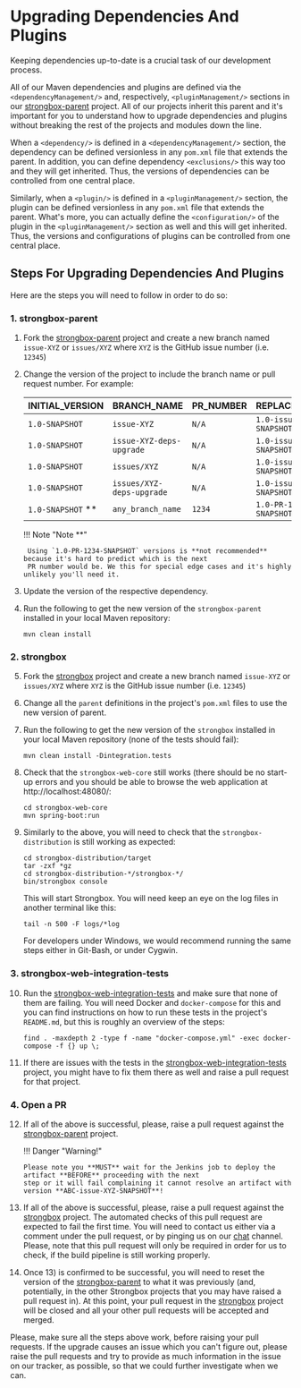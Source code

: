 # Upgrading Dependencies And Plugins

Keeping dependencies up-to-date is a crucial task of our development process.

All of our Maven dependencies and plugins are defined via the `<dependencyManagement/>` and, respectively,
`<pluginManagement/>` sections in our [strongbox-parent] project. All of our projects inherit this parent and it's
important for you to understand how to upgrade dependencies and plugins without breaking the rest of the projects
and modules down the line.

When a `<dependency/>` is defined in a `<dependencyManagement/>` section, the dependency can be defined versionless
in any `pom.xml` file that extends the parent. In addition, you can define dependency `<exclusions/>` this way too and
they will get inherited. Thus, the versions of dependencies can be controlled from one central place.

Similarly, when a `<plugin/>` is defined in a `<pluginManagement/>` section, the plugin can be defined versionless 
in any `pom.xml` file that extends the parent. What's more, you can actually define the `<configuration/>` of the plugin
in the `<pluginManagement/>` section as well and this will get inherited. Thus, the versions and configurations of
plugins can be controlled from one central place.

## Steps For Upgrading Dependencies And Plugins

Here are the steps you will need to follow in order to do so:

### 1. strongbox-parent

1. Fork the [strongbox-parent] project and create a new branch named `issue-XYZ` or `issues/XYZ` where `XYZ` is the 
   GitHub issue number (i.e. `12345`)

2. Change the version of the project to include the branch name or pull request number. For example:

    | INITIAL_VERSION        | BRANCH_NAME                | PR_NUMBER | REPLACED_VERSION                    |
    | ---------------------- | -------------------------- | --------- | ----------------------------------- |
    | `1.0-SNAPSHOT`         | `issue-XYZ`                | `N/A`     | `1.0-issue-XYZ-SNAPSHOT`            |
    | `1.0-SNAPSHOT`         | `issue-XYZ-deps-upgrade`   | `N/A`     | `1.0-issue-XYZ-SNAPSHOT`            |
    | `1.0-SNAPSHOT`         | `issues/XYZ`               | `N/A`     | `1.0-issues-XYZ-SNAPSHOT`           |
    | `1.0-SNAPSHOT`         | `issues/XYZ-deps-upgrade`  | `N/A`     | `1.0-issues-XYZ-SNAPSHOT`           |
    | `1.0-SNAPSHOT` **      | `any_branch_name`          | `1234`    | `1.0-PR-1234-SNAPSHOT`              |

    !!! Note "Note **"
    
        Using `1.0-PR-1234-SNAPSHOT` versions is **not recommended** because it's hard to predict which is the next 
        PR number would be. We this for special edge cases and it's highly unlikely you'll need it.  


3. Update the version of the respective dependency.

4. Run the following to get the new version of the `strongbox-parent` installed in your local Maven repository:
   ```
   mvn clean install
   ```

### 2. strongbox

5. Fork the [strongbox] project and create a new branch named `issue-XYZ` or `issues/XYZ` where `XYZ` is the GitHub 
   issue number (i.e. `12345`)

6. Change all the `parent` definitions in the project's `pom.xml` files to use the new version of parent. 

7. Run the following to get the new version of the `strongbox` installed in your local Maven repository (none of the
   tests should fail):
   ```
   mvn clean install -Dintegration.tests
   ```

8. Check that the `strongbox-web-core` still works (there should be no start-up errors and you should be able to browse
   the web application at http://localhost:48080/:
   ```
   cd strongbox-web-core
   mvn spring-boot:run
   ```

9. Similarly to the above, you will need to check that the `strongbox-distribution` is still working as expected:
   ```
   cd strongbox-distribution/target
   tar -zxf *gz
   cd strongbox-distribution-*/strongbox-*/
   bin/strongbox console
   ```
   This will start Strongbox. You will need keep an eye on the log files in another terminal like this:
   ```
   tail -n 500 -F logs/*log
   ```
   For developers under Windows, we would recommend running the same steps either in Git-Bash, or under Cygwin. 

### 3. strongbox-web-integration-tests

10. Run the [strongbox-web-integration-tests] and make sure that none of them are failing. You will need Docker and 
   `docker-compose` for this and you can find instructions on how to run these tests in the project's `README.md`, but
    this is roughly an overview of the steps:
    ```
    find . -maxdepth 2 -type f -name "docker-compose.yml" -exec docker-compose -f {} up \;
    ```

11. If there are issues with the tests in the [strongbox-web-integration-tests] project, you might have to fix them
    there as well and raise a pull request for that project.

### 4. Open a PR

12. If all of the above is successful, please, raise a pull request against the [strongbox-parent] project. 
    
    !!! Danger "Warning!"
    
        Please note you **MUST** wait for the Jenkins job to deploy the artifact **BEFORE** proceeding with the next 
        step or it will fail complaining it cannot resolve an artifact with version **ABC-issue-XYZ-SNAPSHOT**!

13. If all of the above is successful, please, raise a pull request against the [strongbox] project.
    The automated checks of this pull request are expected to fail the first time. You will need to contact us either
    via a comment under the pull request, or by pinging us on our [chat] channel. Please, note that this pull request
    will only be required in order for us to check, if the build pipeline is still working properly.

14. Once 13) is confirmed to be successful, you will need to reset the version of the [strongbox-parent] to what it
    was previously (and, potentially, in the other Strongbox projects that you may have raised a pull request in).
    At this point, your pull request in the [strongbox] project will be closed and all your other pull requests will be
    accepted and merged.

Please, make sure all the steps above work, before raising your pull requests. If the upgrade causes an issue
which you can't figure out, please raise the pull requests and  try to provide as much information in the issue on our
tracker, as possible, so that we could further investigate when we can.

[<--# Links -->]: #
[strongbox]: https://github.com/strongbox/strongbox/
[strongbox-parent]: https://github.com/strongbox/strongbox-parent/
[strongbox-web-integration-tests]: https://github.com/strongbox/strongbox-web-integration-tests/
[chat]: ../chat-redirect.md
